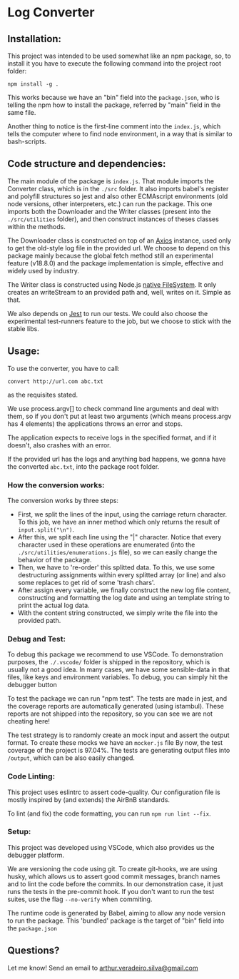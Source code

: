 # Log Converter

## Installation:
This project was intended to be used somewhat like an npm package, so, to install it you have to execute the following command into the project root folder:

`npm install -g .`

This works because we have an "bin" field into the `package.json`, who is telling the npm how to install the package, referred by "main" field in the same file.

Another thing to notice is the first-line comment into the `index.js`, which tells the computer where to find node environment, in a way that is similar to bash-scripts.

## Code structure and dependencies:
The main module of the package is `index.js`. That module imports the Converter class, which is in the `./src` folder. It also imports babel's register and polyfill structures so jest and also other ECMAscript environments (old node versions, other interpreters, etc.) can run the package. This one imports both the Downloader and the Writer classes (present into the `./src/utilities` folder), and then construct instances of theses classes within the methods.

The Downloader class is constructed on top of an [Axios](https://axios-http.com/docs/intro) instance, used only to get the old-style log file in the provided url. We choose to depend on this package mainly because the global fetch method still an experimental feature (v18.8.0) and the package implementation is simple, effective and widely used by industry.

The Writer class is constructed using Node.js [native FileSystem](https://nodejs.org/api/fs.html). It only creates an writeStream to an provided path and, well, writes on it. Simple as that.

We also depends on [Jest](https://jestjs.io/) to run our tests. We could also choose the experimental test-runners feature to the job, but we choose to stick with the stable libs.

## Usage:
To use the converter, you have to call:

`convert http://url.com abc.txt`

as the requisites stated.

We use process.argv[] to check command line arguments and deal with them, so if you don't put at least two arguments (which means process.argv has 4 elements) the applications throws an error and stops.

The application expects to receive logs in the specified format, and if it doesn't, also crashes with an error.

If the provided url has the logs and anything bad happens, we gonna have the converted `abc.txt`, into the package root folder.

### How the conversion works:
The conversion works by three steps:
- First, we split the lines of the input, using the carriage return character. To this job, we have an inner method which only returns the result of `input.split("\n")`.
- After this, we split each line using the "|" character. Notice that every character used in these operations are enumerated (into the `./src/utilities/enumerations.js` file), so we can easily change the behavior of the package.
- Then, we have to 're-order' this splitted data. To this, we use some destructuring assignments within every splitted array (or line) and also some replaces to get rid of some 'trash chars'. 
- After assign every variable, we finally construct the new log file content, constructing and formatting the log date and using an template string to print the actual log data.
- With the content string constructed, we simply write the file into the provided path.

### Debug and Test:
To debug this package we recommend to use VSCode. To demonstration purposes, the `./.vscode/` folder is shipped in the repository, which is usually not a good idea. In many cases, we have some sensible-data in that files, like keys and environment variables. To debug, you can simply hit the debugger button

To test the package we can run "npm test". The tests are made in jest, and the coverage reports are automatically generated (using istambul). These reports are not shipped into the repository, so you can see we are not cheating here!

The test strategy is to randomly create an mock input and assert the output format. To create these mocks we have an `mocker.js` file  By now, the test coverage of the project is 97.04%. The tests are generating output files into `/output`, which can be also easily changed.

### Code Linting:
This project uses eslintrc to assert code-quality. Our configuration file is mostly inspired by (and extends) the AirBnB standards.

To lint (and fix) the code formatting, you can run `npm run lint --fix`.

### Setup:
This project was developed using VSCode, which also provides us the debugger platform.

We are versioning the code using git. To create git-hooks, we are using husky, which allows us to assert good commit messages, branch names and to lint the code before the commits. In our demonstration case, it just runs the tests in the pre-commit hook. If you don't want to run the test suites, use the flag `--no-verify` when commiting.

The runtime code is generated by Babel, aiming to allow any node version to run the package. This 'bundled' package is the target of "bin" field into the `package.json`

## Questions?

Let me know! Send an email to [arthur.veradeiro.silva@gmail.com](mail:arthur.verdadeiro.silva@gmail.com)
